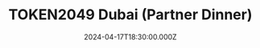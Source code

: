 ---
title: "TOKEN2049 Dubai (Partner Dinner)"
date: 2024-04-17T18:30:00.000Z
image: "./banner.jpg"
externalUrl: "https://www.dubai.token2049.com/https://www.dubai.token2049.com/"
description: "An exclusive event during the TOKEN2049 conference, bringing together industry leaders, investors, and blockchain innovators for networking and collaboration. Amidst fine dining and insightful discussions, participants forge valuable partnerships and explore opportunities driving the evolution of the digital asset ecosystem in 2049 and beyond.





"
endDate: 2024-04-18T18:30:00.000Z
---